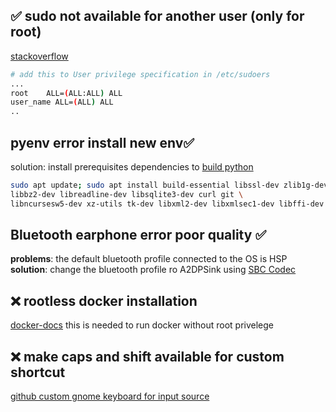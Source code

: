 ## ✅ sudo not available for another user (only for root)  
[stackoverflow](https://stackoverflow.com/questions/47806576/username-is-not-in-the-sudoers-file-this-incident-will-be-reported)
```bash
# add this to User privilege specification in /etc/sudoers
...
root    ALL=(ALL:ALL) ALL
user_name ALL=(ALL) ALL
..
```

## pyenv error install new env✅ 
 solution: install prerequisites dependencies to [build python](https://github.com/pyenv/pyenv/wiki#suggested-build-environment)
```bash
sudo apt update; sudo apt install build-essential libssl-dev zlib1g-dev \
libbz2-dev libreadline-dev libsqlite3-dev curl git \
libncursesw5-dev xz-utils tk-dev libxml2-dev libxmlsec1-dev libffi-dev liblzma-dev
```

## Bluetooth earphone error poor quality ✅ 
**problems**: the default bluetooth profile connected to the OS is HSP
**solution**: change the bluetooth profile ro A2DPSink using [ SBC Codec ](https://askubuntu.com/questions/765233/pulseaudio-fails-to-set-card-profile-to-a2dp-sink-how-can-i-see-the-logs-and/773391#773391)



## ❌  rootless docker installation 
[docker-docs](https://docs.docker.com/engine/security/rootless/#prerequisites)
this is needed to run docker without root privelege

## ❌ make caps and shift available for custom shortcut
[github custom gnome keyboard for input source]( https://github.com/madhead/shyriiwook )


